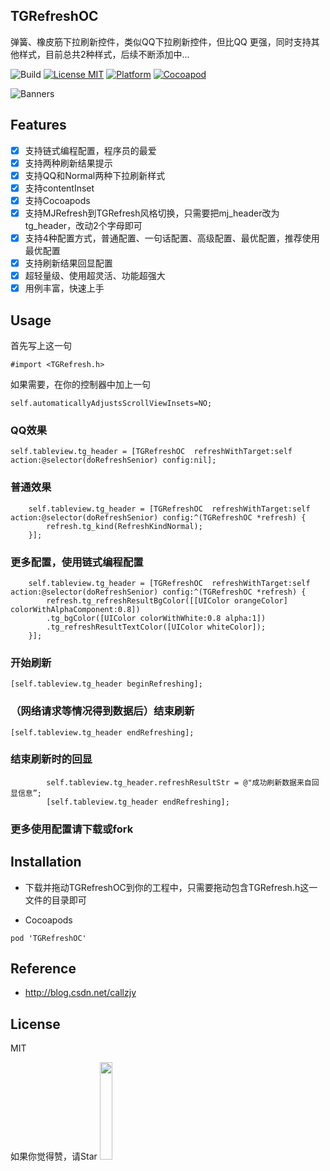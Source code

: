 ## TGRefreshOC
弹簧、橡皮筋下拉刷新控件，类似QQ下拉刷新控件，但比QQ 更强，同时支持其他样式，目前总共2种样式，后续不断添加中...

![Build](https://img.shields.io/badge/build-passing-green.svg)
[![License MIT](https://img.shields.io/badge/license-MIT-green.svg?style=flat)](https://github.com/VeinGuo/VGPlayer/blob/master/LICENSE)
[![Platform](https://img.shields.io/cocoapods/p/Pastel.svg?style=flat)](https://github.com/VeinGuo/VGPlayer)
[![Cocoapod](https://img.shields.io/badge/pod-v0.0.2-blue.svg)](http://cocoadocs.org/docsets/VGPlayer/0.0.1/)

![Banners](https://github.com/targetcloud/TGRefreshOC/blob/master/logo.jpg)

## Features
- [x] 支持链式编程配置，程序员的最爱
- [x] 支持两种刷新结果提示
- [x] 支持QQ和Normal两种下拉刷新样式
- [x] 支持contentInset
- [x] 支持Cocoapods
- [x] 支持MJRefresh到TGRefresh风格切换，只需要把mj_header改为tg_header，改动2个字母即可
- [x] 支持4种配置方式，普通配置、一句话配置、高级配置、最优配置，推荐使用最优配置
- [x] 支持刷新结果回显配置
- [x] 超轻量级、使用超灵活、功能超强大
- [x] 用例丰富，快速上手

## Usage
首先写上这一句
```
#import <TGRefresh.h>
```
如果需要，在你的控制器中加上一句
```
self.automaticallyAdjustsScrollViewInsets=NO;
```

### QQ效果
```
self.tableview.tg_header = [TGRefreshOC  refreshWithTarget:self action:@selector(doRefreshSenior) config:nil];
```

### 普通效果
```
    self.tableview.tg_header = [TGRefreshOC  refreshWithTarget:self action:@selector(doRefreshSenior) config:^(TGRefreshOC *refresh) {
        refresh.tg_kind(RefreshKindNormal);
    }];
```

### 更多配置，使用链式编程配置
```
    self.tableview.tg_header = [TGRefreshOC  refreshWithTarget:self action:@selector(doRefreshSenior) config:^(TGRefreshOC *refresh) {
        refresh.tg_refreshResultBgColor([[UIColor orangeColor] colorWithAlphaComponent:0.8])
        .tg_bgColor([UIColor colorWithWhite:0.8 alpha:1])
        .tg_refreshResultTextColor([UIColor whiteColor]);
    }];
```

### 开始刷新
```
[self.tableview.tg_header beginRefreshing];
```

### （网络请求等情况得到数据后）结束刷新
```
[self.tableview.tg_header endRefreshing];
```

### 结束刷新时的回显
```
        self.tableview.tg_header.refreshResultStr = @"成功刷新数据来自回显信息”;
        [self.tableview.tg_header endRefreshing];
```

### 更多使用配置请下载或fork

## Installation
- 下载并拖动TGRefreshOC到你的工程中，只需要拖动包含TGRefresh.h这一文件的目录即可

- Cocoapods
```
pod 'TGRefreshOC'
```

## Reference
- http://blog.csdn.net/callzjy

## License
MIT

如果你觉得赞，请Star
<img src="https://github.com/targetcloud/TGRefreshOC/blob/master/Banners.png" width = "20%" hight = "20%"/>

